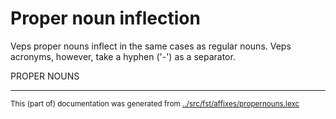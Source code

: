 # Proper noun inflection

Veps proper nouns inflect in the same cases as regular
nouns. Veps acronyms, however, take a hyphen ('-') as a separator.


PROPER NOUNS 





* * *
<small>This (part of) documentation was generated from [../src/fst/affixes/propernouns.lexc](http://github.com/giellalt/lang-vep/blob/main/../src/fst/affixes/propernouns.lexc)</small>
